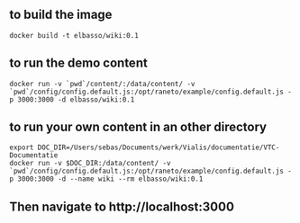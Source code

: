 ## to build the image
```
docker build -t elbasso/wiki:0.1
```

## to run the demo content
```
docker run -v `pwd`/content/:/data/content/ -v `pwd`/config/config.default.js:/opt/raneto/example/config.default.js -p 3000:3000 -d elbasso/wiki:0.1
```

## to run your own content in an other directory
```
export DOC_DIR=/Users/sebas/Documents/werk/Vialis/documentatie/VTC-Documentatie
docker run -v $DOC_DIR:/data/content/ -v `pwd`/config/config.default.js:/opt/raneto/example/config.default.js -p 3000:3000 -d --name wiki --rm elbasso/wiki:0.1
```

## Then navigate to http://localhost:3000
